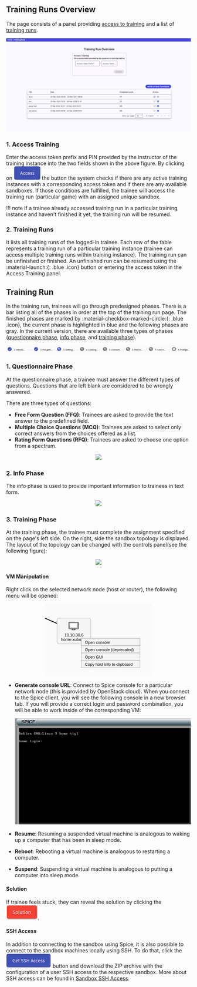 ## Training Runs Overview
The page consists of a panel providing [access to training](#1-access-training) and a list of [training runs](#2-training-runs).

<p align="center">
  <img src="../../../../img/user-guide-basic/training-agenda/training-run/TR-overview.png">
</p>

### 1. Access Training
Enter the access token prefix and PIN provided by the instructor of the training instance into the two fields shown in the above figure. By clicking on ![access-button](../../../img/buttons/access-button.png) the button the system checks if there are any active training instances with a corresponding access token and if there are any available sandboxes. If those conditions are fulfilled, the trainee will access the training run (particular game) with an assigned unique sandbox.

!!! note
    If a trainee already accessed training run in a particular training instance and haven't finished it yet, the training run will be resumed. 

### 2. Training Runs
It lists all training runs of the logged-in trainee. Each row of the table represents a training run of a particular training instance (trainee can access multiple training runs within training instance). The training run can be unfinished or finished. An unfinished run can be resumed using the :material-launch:{: .blue .icon} button or entering the access token in the Access Training panel.  

## Training Run

In the training run, trainees will go through predesigned phases. There is a bar listing all of the phases in order at the top of the training run page. The finished phases are marked by :material-checkbox-marked-circle:{: .blue .icon}, the current phase is highlighted in blue and the following phases are gray. In the current version, there are available three types of phases ([questionnaire phase](#1-questionnaire-phase), [info phase](#2-info-phase), and [training phase](#3-training-phase)).

![phase-bar](../../../img/user-guide-basic/training-agenda/training-run/adaptive/ATR-phase-bar.png)

### 1. Questionnaire Phase
At the questionnaire phase, a trainee must answer the different types of questions. Questions that are left blank are considered to be wrongly answered. 

There are three types of questions: 

* **Free Form Question (FFQ)**: Trainees are asked to provide the text answer to the predefined field. 
* **Multiple Choice Questions (MCQ)**: Trainees are asked to select only correct answers from the choices offered as a list.
* **Rating Form Questions (RFQ)**: Trainees are asked to choose one option from a spectrum. 

<p align="center">
  <img src="../../../../img/user-guide-basic/training-agenda/training-run/adaptive/ATR-qp.png">
</p>

### 2. Info Phase
The info phase is used to provide important information to trainees in text form.

<p align="center">
  <img src="../../../../img/user-guide-basic/training-agenda/training-run/adaptive/ATR-ip.png">
</p>

### 3. Training Phase 
At the training phase, the trainee must complete the assignment specified on the page's left side. On the right, side the sandbox topology is displayed. The layout of the topology can be changed with the controls panel(see the following figure):

<p align="center">
  <img src="../../../../img/user-guide-basic/training-agenda/training-run/adaptive/ATR-tp.png">
</p>


#### VM Manipulation
Right click on the selected network node (host or router), the following menu will be opened:

<p align="center">
  <img src="../../../../img/user-guide-basic/training-agenda/training-run/TR-host-options.png">
</p>

* **Generate console URL**: Connect to Spice console for a particular network node (this is provided by OpenStack cloud). When you connect to the Spice client, you will see the following console in a new browser tab. If you will provide a correct login and password combination, you will be able to work inside of the corresponding VM:

    <p align="center">
        <img src="../../../../img/user-guide-basic/training-agenda/training-run/TR-spice.png">
    </p>

* **Resume**: Resuming a suspended virtual machine is analogous to waking up a computer that has been in sleep mode.
* **Reboot**: Rebooting a virtual machine is analogous to restarting a computer.
* **Suspend**: Suspending a virtual machine is analogous to putting a computer into sleep mode. 

#### Solution
If trainee feels stuck, they can reveal the solution by clicking the ![solution-button](../../../img/buttons/solution-button.png).

#### SSH Access
In addition to connecting to the sandbox using Spice, it is also possible to connect to the sandbox machines locally using SSH. To do that, click the ![get-ssh-access-button](../../../img/buttons/get-ssh-access-button.png) button and download the ZIP archive with the configuration of a user SSH access to the respective sandbox. More about SSH access can be found in [Sandbox SSH Access](../../../../user-guide-advanced/sandboxes/sandbox-access/#user-access).
